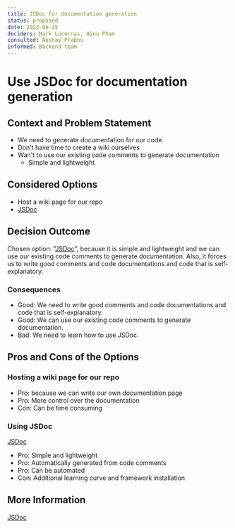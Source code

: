 ```yaml
---
title: JSDoc for documentation generation
status: proposed
date: 2023-05-15
deciders: Mark Lucernas, Hieu Pham
consulted: Akshay Prabhu
informed: Backend team
---
```


# Use JSDoc for documentation generation

## Context and Problem Statement

- We need to generate documentation for our code.
- Don't have time to create a wiki ourselves
- Wan't to use our existing code comments to generate documentation
    - Simple and lightweight

## Considered Options

- Host a wiki page for our repo
- [JSDoc](https://jsdoc.app/)

## Decision Outcome

Chosen option: "[JSDoc](https://jsdoc.app/)", because it is simple and
lightweight and we can use our existing code comments to generate documentation.
Also, it forces us to write good comments and code documentations and code that
is self-explanatory.

### Consequences

- Good: We need to write good comments and code documentations and code that is
  self-explanatory.
- Good: We can use our existing code comments to generate documentation.
- Bad: We need to learn how to use JSDoc.

## Pros and Cons of the Options

### Hosting a wiki page for our repo

- Pro: because we can write our own documentation page
- Pro: More control over the documentation
- Con: Can be time consuming

### Using JSDoc

[JSDoc](https://jsdoc.app/)

- Pro: Simple and lightweight
- Pro: Automatically generated from code comments
- Pro: Can be automated
- Con: Additional learning curve and framework installation

## More Information

[JSDoc](https://jsdoc.app/)

